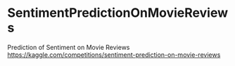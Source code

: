 # SentimentPredictionOnMovieReviews
Prediction of Sentiment on Movie Reviews
https://kaggle.com/competitions/sentiment-prediction-on-movie-reviews
